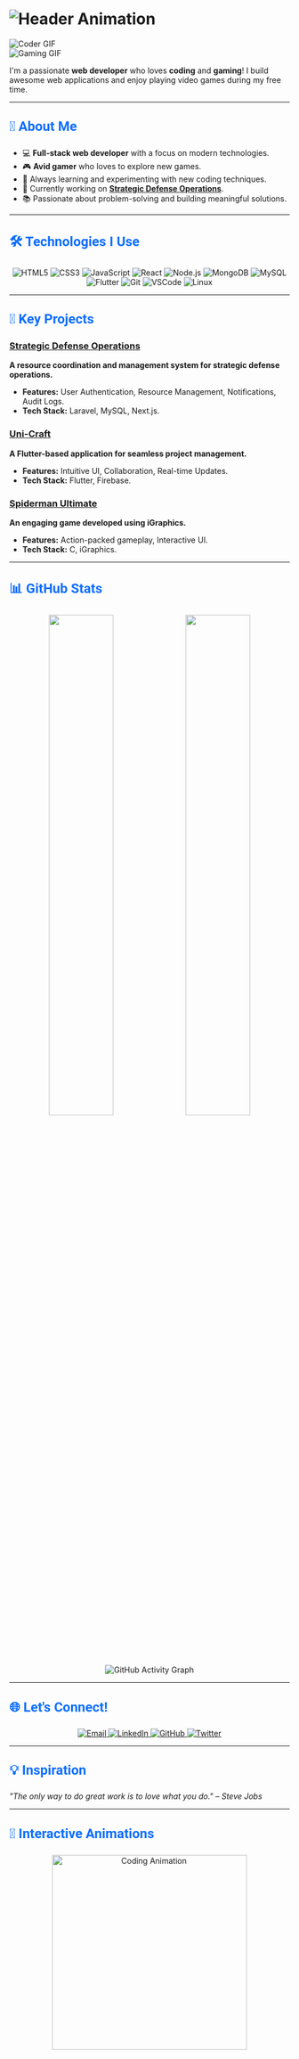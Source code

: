 # ![Header Animation](https://readme-typing-svg.herokuapp.com?font=Roboto+Slab&color=%2300ADEF&size=30&center=false&vCenter=true&width=600&lines=Hi,+I'm+Mashrur+Rahman!;Full-Stack+Developer+%7C+Gamer+🎮;Problem+Solver+%7C+Tech+Enthusiast)

![Coder GIF](https://cdn.dribbble.com/users/1162077/screenshots/3848914/programmer.gif)  
![Gaming GIF](https://media.giphy.com/media/26tn33aiTi1jkl6H6/giphy.gif)  

I'm a passionate **web developer** who loves **coding** and **gaming**! I build awesome web applications and enjoy playing video games during my free time.  

---

## <p style="font-family: 'Roboto', sans-serif; font-size: 24px; color: #0d6efd; font-weight: bold;">🚀 About Me</p>

- 💻 **Full-stack web developer** with a focus on modern technologies.  
- 🎮 **Avid gamer** who loves to explore new games.  
- 🌱 Always learning and experimenting with new coding techniques.  
- 🔭 Currently working on **[Strategic Defense Operations](https://github.com/mashrur-rahman-fahim/StrategicDefenseOps)**.  
- 📚 Passionate about problem-solving and building meaningful solutions.  

---

## <p style="font-family: 'Roboto', sans-serif; font-size: 24px; color: #0d6efd; font-weight: bold;">🛠️ Technologies I Use</p>  

<p align="center">
  <img alt="HTML5" src="https://img.shields.io/badge/HTML5-%23E34F26.svg?style=for-the-badge&logo=html5&logoColor=white" />
  <img alt="CSS3" src="https://img.shields.io/badge/CSS3-%231572B6.svg?style=for-the-badge&logo=css3&logoColor=white" />
  <img alt="JavaScript" src="https://img.shields.io/badge/JavaScript-%23F7DF1E.svg?style=for-the-badge&logo=javascript&logoColor=black" />
  <img alt="React" src="https://img.shields.io/badge/React-%2361DAFB.svg?style=for-the-badge&logo=react&logoColor=black" />
  <img alt="Node.js" src="https://img.shields.io/badge/Node.js-%23339933.svg?style=for-the-badge&logo=nodedotjs&logoColor=white" />
  <img alt="MongoDB" src="https://img.shields.io/badge/MongoDB-%2347A248.svg?style=for-the-badge&logo=mongodb&logoColor=white" />
  <img alt="MySQL" src="https://img.shields.io/badge/MySQL-%234479A1.svg?style=for-the-badge&logo=mysql&logoColor=white" />
  <img alt="Flutter" src="https://img.shields.io/badge/Flutter-%2302569B.svg?style=for-the-badge&logo=flutter&logoColor=white" />
  <img alt="Git" src="https://img.shields.io/badge/Git-%23F05033.svg?style=for-the-badge&logo=git&logoColor=white" />
  <img alt="VSCode" src="https://img.shields.io/badge/VS%20Code-%23007ACC.svg?style=for-the-badge&logo=visual-studio-code&logoColor=white" />
  <img alt="Linux" src="https://img.shields.io/badge/Linux-%23FCC624.svg?style=for-the-badge&logo=linux&logoColor=black" />
</p>

---

## <p style="font-family: 'Roboto', sans-serif; font-size: 24px; color: #0d6efd; font-weight: bold;">🌟 Key Projects</p>

### [Strategic Defense Operations](https://github.com/mashrur-rahman-fahim/StrategicDefenseOps)  
**A resource coordination and management system for strategic defense operations.**  
- **Features:** User Authentication, Resource Management, Notifications, Audit Logs.  
- **Tech Stack:** Laravel, MySQL, Next.js.  

### [Uni-Craft](https://github.com/mashrur-rahman-fahim/Uni-Craft)  
**A Flutter-based application for seamless project management.**  
- **Features:** Intuitive UI, Collaboration, Real-time Updates.  
- **Tech Stack:** Flutter, Firebase.  

### [Spiderman Ultimate](https://github.com/mashrur-rahman-fahim/Spiderman-Ultimate)  
**An engaging game developed using iGraphics.**  
- **Features:** Action-packed gameplay, Interactive UI.  
- **Tech Stack:** C, iGraphics.  

---

## <p style="font-family: 'Roboto', sans-serif; font-size: 24px; color: #0d6efd; font-weight: bold;">📊 GitHub Stats</p>  

<p align="center">
  <img width="48%" src="https://github-readme-stats.vercel.app/api?username=mashrur-rahman-fahim&show_icons=true&theme=radical" />
  <img width="48%" src="https://github-readme-streak-stats.herokuapp.com/?user=mashrur-rahman-fahim&theme=radical" />
</p>

<p align="center">
  <img src="https://github-readme-activity-graph.vercel.app/graph?username=mashrur-rahman-fahim&theme=react-dark" alt="GitHub Activity Graph" />
</p>  

---

## <p style="font-family: 'Roboto', sans-serif; font-size: 24px; color: #0d6efd; font-weight: bold;">🌐 Let's Connect!</p>  

<p align="center">
  <a href="mailto:mashrur.rahman.fahim@gmail.com">
    <img src="https://img.shields.io/badge/Email-D14836?style=for-the-badge&logo=gmail&logoColor=white" alt="Email">
  </a>
  <a href="https://linkedin.com/in/mashrur-rahman-fahim">
    <img src="https://img.shields.io/badge/LinkedIn-%230077B5.svg?style=for-the-badge&logo=linkedin&logoColor=white" alt="LinkedIn">
  </a>
  <a href="https://github.com/mashrur-rahman-fahim">
    <img src="https://img.shields.io/badge/GitHub-%23181717.svg?style=for-the-badge&logo=github&logoColor=white" alt="GitHub">
  </a>
  <a href="https://twitter.com/mashrurfahim">
    <img src="https://img.shields.io/badge/Twitter-%231DA1F2.svg?style=for-the-badge&logo=twitter&logoColor=white" alt="Twitter">
  </a>
</p>  

---

## <p style="font-family: 'Roboto', sans-serif; font-size: 24px; color: #0d6efd; font-weight: bold;">💡 Inspiration</p>  

<i>"The only way to do great work is to love what you do." – Steve Jobs</i>  

---

## <p style="font-family: 'Roboto', sans-serif; font-size: 24px; color: #0d6efd; font-weight: bold;">🎉 Interactive Animations</p>  

<p align="center">
 <img src="https://media.giphy.com/media/L1R1tvI9svkIWwpVYr/giphy.gif" alt="Coding Animation" width="350" height="auto"/>
</p>
